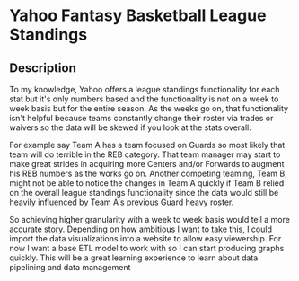 # Yahoo Fantasy Basketball League Standings

## Description

To my knowledge, Yahoo offers a league standings functionality for each stat but it's only numbers based and the functionality is not on a week to week basis but for the entire season. As the weeks go on, that functionality isn't helpful because teams constantly change their roster via trades or waivers so the data will be skewed if you look at the stats overall. 

For example say Team A has a team focused on Guards so most likely that team will do terrible in the REB category. That team manager may start to make great strides in acquiring more Centers and/or Forwards to augment his REB numbers as the works go on. Another competing teaming, Team B, might not be able to notice the changes in  Team A quickly if Team B relied on the overall league standings functionality since the data would still be heavily influenced by Team A's previous Guard heavy roster. 

So achieving higher granularity with a week to week basis would tell a more accurate story. Depending on how ambitious I want to take this, I could import the data visualizations into a website to allow easy viewership. For now I want a base ETL model to work with so I can start producing graphs quickly. This will be a great learning experience to learn about data pipelining and data management
